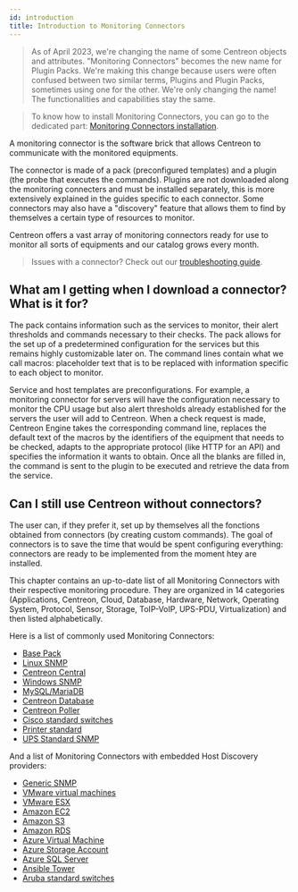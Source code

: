 ```yaml
---
id: introduction
title: Introduction to Monitoring Connectors
---
```


> As of April 2023, we're changing the name of some Centreon objects and attributes. "Monitoring Connectors" becomes the new name for Plugin Packs. We're making this change because users were often confused between two similar terms, Plugins and Plugin Packs, sometimes using one for the other. We're only changing the name! The functionalities and capabilities stay the same.

> To know how to install Monitoring Connectors, you can go to the dedicated part: 
> [Monitoring Connectors installation](/docs/monitoring/pluginpacks).

A monitoring connector is the software brick that allows Centreon to communicate with the monitored equipments.

The connector is made of a pack (preconfigured templates) and a plugin (the probe that executes the commands). Plugins are not downloaded along the monitoring connecters and must be installed separately, this is more extensively explained in the guides specific to each connector.
Some connectors may also have a "discovery" feature that allows them to find by themselves a certain type of resources to monitor.

Centreon offers a vast array of monitoring connectors ready for use to monitor all sorts of equipments and our catalog grows every month.

> Issues with a connector? Check out our [troubleshooting guide](../how-to-guides/troubleshooting-plugins.md).

## What am I getting when I download a connector? What is it for?

The pack contains information such as the services to monitor, their alert thresholds and commands necessary to their checks. The pack allows for the set up of a predetermined configuration for the services but this remains highly customizable later on.
The command lines contain what we call macros: placeholder text that is to be replaced with information specific to each object to monitor.

Service and host templates are preconfigurations. For example, a monitoring connector for servers will have the configuration necessary to monitor the CPU usage but also alert thresholds already established for the servers the user will add to Centreon.
When a check request is made, Centreon Engine takes the corresponding command line, replaces the default text of the macros by the identifiers of the equipment that needs to be checked, adapts to the appropriate protocol (like HTTP for an API) and specifies the information it wants to obtain. Once all the blanks are filled in, the command is sent to the plugin to be executed and retrieve the data from the service.


## Can I still use Centreon without connectors?

The user can, if they prefer it, set up by themselves all the fonctions obtained from connectors (by creating custom commands). The goal of connectors is to save the time that would be spent configuring everything: connectors are ready to be implemented from the moment htey are installed.

This chapter contains an up-to-date list of all Monitoring Connectors with their
respective monitoring procedure. They are organized in 14 categories
(Applications, Centreon, Cloud, Database, Hardware, Network, Operating System,
Protocol, Sensor, Storage, ToIP-VoIP, UPS-PDU, Virtualization) and then listed
alphabetically.

Here is a list of commonly used Monitoring Connectors:

  - [Base Pack](../procedures/base-generic.md)
  - [Linux SNMP](../procedures/operatingsystems-linux-snmp.md)
  - [Centreon Central](../procedures/applications-monitoring-centreon-central.md)
  - [Windows SNMP](../procedures/operatingsystems-windows-snmp.md)
  - [MySQL/MariaDB](../procedures/applications-databases-mysql.md)
  - [Centreon Database](../procedures/applications-monitoring-centreon-database.md)
  - [Centreon Poller](../procedures/applications-monitoring-centreon-poller.md)
  - [Cisco standard switches](../procedures/network-cisco-standard-snmp.md)
  - [Printer standard](../procedures/hardware-printers-standard-rfc3805-snmp/)
  - [UPS Standard SNMP](../procedures/hardware-ups-standard-rfc1628-snmp/)

And a list of Monitoring Connectors with embedded Host Discovery providers:

  - [Generic SNMP](../procedures/applications-protocol-snmp.md)
  - [VMware virtual machines](../procedures/virtualization-vmware2-vm.md)
  - [VMware ESX](../procedures/virtualization-vmware2-esx.md)
  - [Amazon EC2](../procedures/cloud-aws-ec2.md)
  - [Amazon S3](../procedures/cloud-aws-s3.md)
  - [Amazon RDS](../procedures/cloud-aws-rds.md)
  - [Azure Virtual Machine](../procedures/cloud-azure-compute-virtualmachine.md)
  - [Azure Storage Account](../procedures/cloud-azure-storage-storageaccount.md)
  - [Azure SQL Server](../procedures/cloud-azure-database-sqlserver.md)
  - [Ansible Tower](../procedures/applications-ansible-tower.md)
  - [Aruba standard switches](../procedures/network-switchs-aruba-standard-snmp.md)
